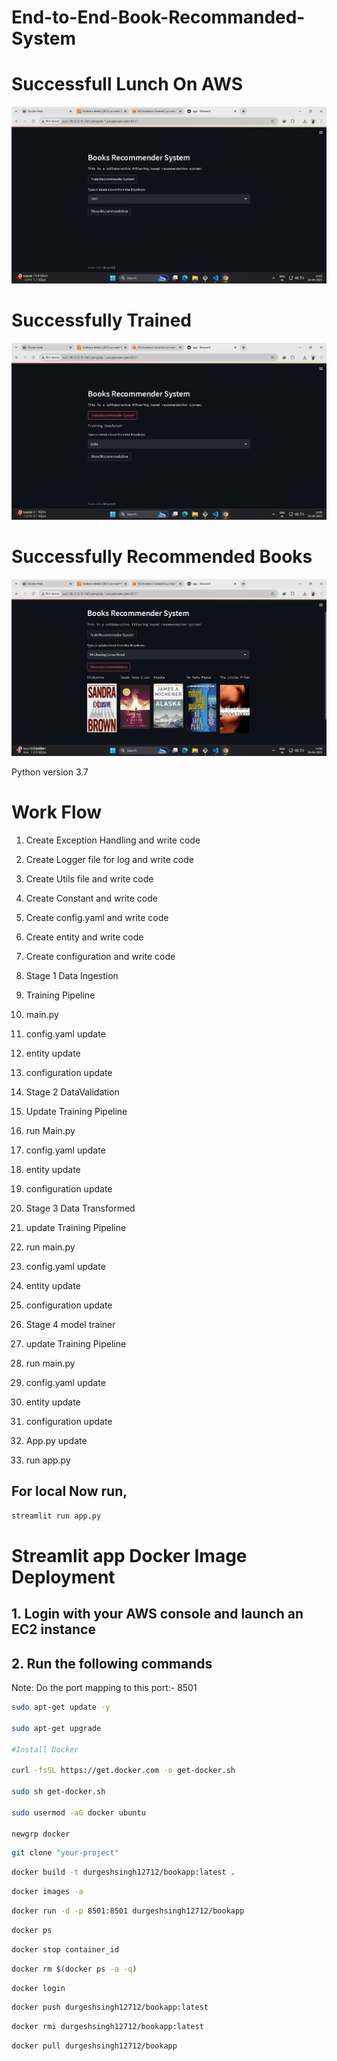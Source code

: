 # End-to-End-Book-Recommanded-System

# Successfull Lunch On AWS
![My Image](https://github.com/Durgeshsingh12712/Data-All/blob/main/Book%20Recommedation%20System/1.Successfully%20lunch%20on%20aws.png)

# Successfully Trained
![My Image](https://github.com/Durgeshsingh12712/Data-All/blob/main/Book%20Recommedation%20System/2.Successfully%20trained.png)

# Successfully Recommended Books
![My Image](https://github.com/Durgeshsingh12712/Data-All/blob/main/Book%20Recommedation%20System/3.Successfully%20recommed%20book.png)

Python version 3.7

# Work Flow
1. Create Exception Handling and write code
2. Create Logger file for log and write code
3. Create Utils file and write code
4. Create Constant and write code
5. Create config.yaml and write code
6. Create entity and write code
7. Create configuration and write code
8. Stage 1 Data Ingestion
9. Training Pipeline
10. main.py

1. config.yaml update
2. entity update
3. configuration update
4. Stage 2 DataValidation
5. Update Training Pipeline
6. run Main.py

1. config.yaml update
2. entity update
3. configuration update
4. Stage 3 Data Transformed
5. update Training Pipeline
6. run main.py

1. config.yaml update
2. entity update
3. configuration update
4. Stage 4 model trainer
5. update Training Pipeline
6. run main.py

1. config.yaml update
2. entity update
3. configuration update
4. App.py update
5. run app.py

## For local Now run,
```bash
streamlit run app.py
```


# Streamlit app Docker Image Deployment

## 1. Login with your AWS console and launch an EC2 instance
## 2. Run the following commands

Note: Do the port mapping to this port:- 8501

```bash
sudo apt-get update -y

sudo apt-get upgrade

#Install Docker

curl -fsSL https://get.docker.com -o get-docker.sh

sudo sh get-docker.sh

sudo usermod -aG docker ubuntu

newgrp docker
```

```bash
git clone "your-project"
```

```bash
docker build -t durgeshsingh12712/bookapp:latest . 
```

```bash
docker images -a  
```

```bash
docker run -d -p 8501:8501 durgeshsingh12712/bookapp 
```

```bash
docker ps  
```

```bash
docker stop container_id
```

```bash
docker rm $(docker ps -a -q)
```

```bash
docker login 
```

```bash
docker push durgeshsingh12712/bookapp:latest 
```

```bash
docker rmi durgeshsingh12712/bookapp:latest
```

```bash
docker pull durgeshsingh12712/bookapp
```